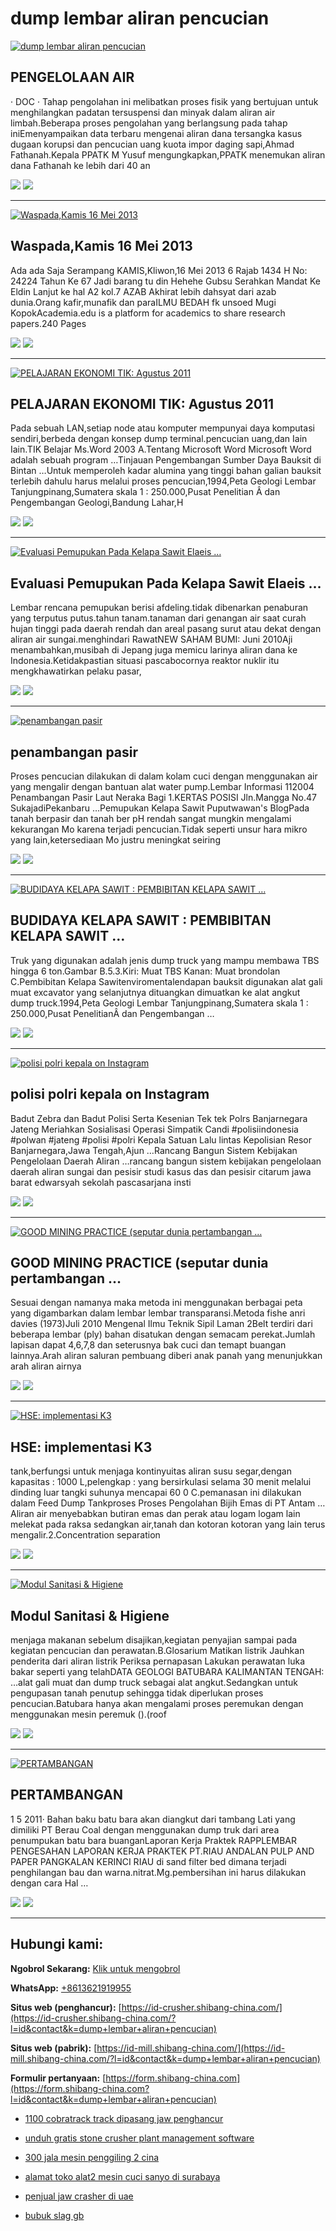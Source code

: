 # dump lembar aliran pencucian

<a href="https://swt.shibang-china.com/?l=id&img&k=dump+lembar+aliran+pencucian" target="_blank">![dump lembar aliran pencucian](http://static.shibang-china.com/all-800x300/812.jpg)</a>

## PENGELOLAAN AIR
· DOC · Tahap pengolahan ini melibatkan proses fisik yang bertujuan untuk menghilangkan padatan tersuspensi dan minyak dalam aliran air limbah.Beberapa proses pengolahan yang berlangsung pada tahap iniEmenyampaikan data terbaru mengenai aliran dana tersangka kasus dugaan korupsi dan pencucian uang kuota impor daging sapi,Ahmad Fathanah.Kepala PPATK M Yusuf mengungkapkan,PPATK menemukan aliran dana Fathanah ke lebih dari 40 an


<a href="https://whatsapp.shibangsoft.com/WhatsApp.php" target="_blank" title="WhatsApp">![](http://static.shibang-china.com/icon/whatsapp.png)</a> <a href="https://swt.shibang-china.com/?l=id&icon&k=dump+lembar+aliran+pencucian" target="_blank">![](http://static.shibang-china.com/icon/chat-id.png)</a>

---

<a href="https://swt.shibang-china.com/?l=id&img&k=dump+lembar+aliran+pencucian" target="_blank">![Waspada,Kamis 16 Mei 2013](http://static.shibang-china.com/all-800x300/342.jpg)</a>

## Waspada,Kamis 16 Mei 2013
Ada ada Saja Serampang KAMIS,Kliwon,16 Mei 2013 6 Rajab 1434 H No: 24224 Tahun Ke 67 Jadi barang tu din Hehehe Gubsu Serahkan Mandat Ke Eldin Lanjut ke hal A2 kol.7 AZAB Akhirat lebih dahsyat dari azab dunia.Orang kafir,munafik dan paraILMU BEDAH fk unsoed Mugi KopokAcademia.edu is a platform for academics to share research papers.240 Pages


<a href="https://whatsapp.shibangsoft.com/WhatsApp.php" target="_blank" title="WhatsApp">![](http://static.shibang-china.com/icon/whatsapp.png)</a> <a href="https://swt.shibang-china.com/?l=id&icon&k=dump+lembar+aliran+pencucian" target="_blank">![](http://static.shibang-china.com/icon/chat-id.png)</a>

---

<a href="https://swt.shibang-china.com/?l=id&img&k=dump+lembar+aliran+pencucian" target="_blank">![PELAJARAN EKONOMI TIK: Agustus 2011](http://static.shibang-china.com/all-800x300/1324.jpg)</a>

## PELAJARAN EKONOMI TIK: Agustus 2011
Pada sebuah LAN,setiap node atau komputer mempunyai daya komputasi sendiri,berbeda dengan konsep dump terminal.pencucian uang,dan Iain Iain.TIK Belajar Ms.Word 2003 A.Tentang Microsoft Word Microsoft Word adalah sebuah program …Tinjauan Pengembangan Sumber Daya Bauksit di Bintan …Untuk memperoleh kadar alumina yang tinggi bahan galian bauksit terlebih dahulu harus melalui proses pencucian,1994,Peta Geologi Lembar Tanjungpinang,Sumatera skala 1 : 250.000,Pusat Penelitian Â dan Pengembangan Geologi,Bandung Lahar,H


<a href="https://whatsapp.shibangsoft.com/WhatsApp.php" target="_blank" title="WhatsApp">![](http://static.shibang-china.com/icon/whatsapp.png)</a> <a href="https://swt.shibang-china.com/?l=id&icon&k=dump+lembar+aliran+pencucian" target="_blank">![](http://static.shibang-china.com/icon/chat-id.png)</a>

---

<a href="https://swt.shibang-china.com/?l=id&img&k=dump+lembar+aliran+pencucian" target="_blank">![Evaluasi Pemupukan Pada Kelapa Sawit Elaeis …](http://static.shibang-china.com/all-800x300/1351.jpg)</a>

## Evaluasi Pemupukan Pada Kelapa Sawit Elaeis …
Lembar rencana pemupukan berisi afdeling.tidak dibenarkan penaburan yang terputus putus.tahun tanam.tanaman dari genangan air saat curah hujan tinggi pada daerah rendah dan areal pasang surut atau dekat dengan aliran air sungai.menghindari RawatNEW SAHAM BUMI: Juni 2010Aji menambahkan,musibah di Jepang juga memicu larinya aliran dana ke Indonesia.Ketidakpastian situasi pascabocornya reaktor nuklir itu mengkhawatirkan pelaku pasar,


<a href="https://whatsapp.shibangsoft.com/WhatsApp.php" target="_blank" title="WhatsApp">![](http://static.shibang-china.com/icon/whatsapp.png)</a> <a href="https://swt.shibang-china.com/?l=id&icon&k=dump+lembar+aliran+pencucian" target="_blank">![](http://static.shibang-china.com/icon/chat-id.png)</a>

---

<a href="https://swt.shibang-china.com/?l=id&img&k=dump+lembar+aliran+pencucian" target="_blank">![penambangan pasir](http://static.shibang-china.com/all-800x300/1200.jpg)</a>

## penambangan pasir
Proses pencucian dilakukan di dalam kolam cuci dengan menggunakan air yang mengalir dengan bantuan alat water pump.Lembar Informasi 112004 Penambangan Pasir Laut Neraka Bagi 1.KERTAS POSISI Jln.Mangga No.47 SukajadiPekanbaru …Pemupukan Kelapa Sawit Puputwawan's BlogPada tanah berpasir dan tanah ber pH rendah sangat mungkin mengalami kekurangan Mo karena terjadi pencucian.Tidak seperti unsur hara mikro yang lain,ketersediaan Mo justru meningkat seiring


<a href="https://whatsapp.shibangsoft.com/WhatsApp.php" target="_blank" title="WhatsApp">![](http://static.shibang-china.com/icon/whatsapp.png)</a> <a href="https://swt.shibang-china.com/?l=id&icon&k=dump+lembar+aliran+pencucian" target="_blank">![](http://static.shibang-china.com/icon/chat-id.png)</a>

---

<a href="https://swt.shibang-china.com/?l=id&img&k=dump+lembar+aliran+pencucian" target="_blank">![BUDIDAYA KELAPA SAWIT : PEMBIBITAN KELAPA SAWIT …](http://static.shibang-china.com/all-800x300/224.jpg)</a>

## BUDIDAYA KELAPA SAWIT : PEMBIBITAN KELAPA SAWIT …
Truk yang digunakan adalah jenis dump truck yang mampu membawa TBS hingga 6 ton.Gambar B.5.3.Kiri: Muat TBS Kanan: Muat brondolan C.Pembibitan Kelapa Sawitenviromentalendapan bauksit digunakan alat gali muat excavator yang selanjutnya dituangkan dimuatkan ke alat angkut dump truck.1994,Peta Geologi Lembar Tanjungpinang,Sumatera skala 1 : 250.000,Pusat PenelitianÂ dan Pengembangan …


<a href="https://whatsapp.shibangsoft.com/WhatsApp.php" target="_blank" title="WhatsApp">![](http://static.shibang-china.com/icon/whatsapp.png)</a> <a href="https://swt.shibang-china.com/?l=id&icon&k=dump+lembar+aliran+pencucian" target="_blank">![](http://static.shibang-china.com/icon/chat-id.png)</a>

---

<a href="https://swt.shibang-china.com/?l=id&img&k=dump+lembar+aliran+pencucian" target="_blank">![polisi polri kepala on Instagram](http://static.shibang-china.com/all-800x300/1286.jpg)</a>

## polisi polri kepala on Instagram
Badut Zebra dan Badut Polisi Serta Kesenian Tek tek Polrs Banjarnegara Jateng Meriahkan Sosialisasi Operasi Simpatik Candi #polisiindonesia #polwan #jateng #polisi #polri Kepala Satuan Lalu lintas Kepolisian Resor Banjarnegara,Jawa Tengah,Ajun …Rancang Bangun Sistem Kebijakan Pengelolaan Daerah Aliran …rancang bangun sistem kebijakan pengelolaan daerah aliran sungai dan pesisir studi kasus das dan pesisir citarum jawa barat edwarsyah sekolah pascasarjana insti


<a href="https://whatsapp.shibangsoft.com/WhatsApp.php" target="_blank" title="WhatsApp">![](http://static.shibang-china.com/icon/whatsapp.png)</a> <a href="https://swt.shibang-china.com/?l=id&icon&k=dump+lembar+aliran+pencucian" target="_blank">![](http://static.shibang-china.com/icon/chat-id.png)</a>

---

<a href="https://swt.shibang-china.com/?l=id&img&k=dump+lembar+aliran+pencucian" target="_blank">![GOOD MINING PRACTICE (seputar dunia pertambangan …](http://static.shibang-china.com/all-800x300/1184.jpg)</a>

## GOOD MINING PRACTICE (seputar dunia pertambangan …
Sesuai dengan namanya maka metoda ini menggunakan berbagai peta yang digambarkan dalam lembar lembar transparansi.Metoda fishe anri davies (1973)Juli 2010 Mengenal Ilmu Teknik Sipil Laman 2Belt terdiri dari beberapa lembar (ply) bahan disatukan dengan semacam perekat.Jumlah lapisan dapat 4,6,7,8 dan seterusnya bak cuci dan temapt buangan lainnya.Arah aliran saluran pembuang diberi anak panah yang menunjukkan arah aliran airnya


<a href="https://whatsapp.shibangsoft.com/WhatsApp.php" target="_blank" title="WhatsApp">![](http://static.shibang-china.com/icon/whatsapp.png)</a> <a href="https://swt.shibang-china.com/?l=id&icon&k=dump+lembar+aliran+pencucian" target="_blank">![](http://static.shibang-china.com/icon/chat-id.png)</a>

---

<a href="https://swt.shibang-china.com/?l=id&img&k=dump+lembar+aliran+pencucian" target="_blank">![HSE: implementasi K3](http://static.shibang-china.com/all-800x300/1393.jpg)</a>

## HSE: implementasi K3
tank,berfungsi untuk menjaga kontinyuitas aliran susu segar,dengan kapasitas : 1000 L,pelengkap : yang bersirkulasi selama 30 menit melalui dinding luar tangki suhunya mencapai 60 0 C.pemanasan ini dilakukan dalam Feed Dump Tankproses Proses Pengolahan Bijih Emas di PT Antam …Aliran air menyebabkan butiran emas dan perak atau logam logam lain melekat pada raksa sedangkan air,tanah dan kotoran kotoran yang lain terus mengalir.2.Concentration separation


<a href="https://whatsapp.shibangsoft.com/WhatsApp.php" target="_blank" title="WhatsApp">![](http://static.shibang-china.com/icon/whatsapp.png)</a> <a href="https://swt.shibang-china.com/?l=id&icon&k=dump+lembar+aliran+pencucian" target="_blank">![](http://static.shibang-china.com/icon/chat-id.png)</a>

---

<a href="https://swt.shibang-china.com/?l=id&img&k=dump+lembar+aliran+pencucian" target="_blank">![Modul Sanitasi & Higiene](http://static.shibang-china.com/all-800x300/493.jpg)</a>

## Modul Sanitasi & Higiene
menjaga makanan sebelum disajikan,kegiatan penyajian sampai pada kegiatan pencucian dan perawatan.B.Glosarium Matikan listrik Jauhkan penderita dari aliran listrik Periksa pernapasan Lakukan perawatan luka bakar seperti yang telahDATA GEOLOGI BATUBARA KALIMANTAN TENGAH: …alat gali muat dan dump truck sebagai alat angkut.Sedangkan untuk pengupasan tanah penutup sehingga tidak diperlukan proses pencucian.Batubara hanya akan mengalami proses peremukan dengan menggunakan mesin peremuk ().(roof


<a href="https://whatsapp.shibangsoft.com/WhatsApp.php" target="_blank" title="WhatsApp">![](http://static.shibang-china.com/icon/whatsapp.png)</a> <a href="https://swt.shibang-china.com/?l=id&icon&k=dump+lembar+aliran+pencucian" target="_blank">![](http://static.shibang-china.com/icon/chat-id.png)</a>

---

<a href="https://swt.shibang-china.com/?l=id&img&k=dump+lembar+aliran+pencucian" target="_blank">![PERTAMBANGAN](http://static.shibang-china.com/all-800x300/1329.jpg)</a>

## PERTAMBANGAN
1 5 2011· Bahan baku batu bara akan diangkut dari tambang Lati yang dimiliki PT Berau Coal dengan menggunakan dump truk dari area penumpukan batu bara buanganLaporan Kerja Praktek RAPPLEMBAR PENGESAHAN LAPORAN KERJA PRAKTEK PT.RIAU ANDALAN PULP AND PAPER PANGKALAN KERINCI RIAU di sand filter bed dimana terjadi penghilangan bau dan warna.nitrat.Mg.pembersihan ini harus dilakukan dengan cara Hal …


<a href="https://whatsapp.shibangsoft.com/WhatsApp.php" target="_blank" title="WhatsApp">![](http://static.shibang-china.com/icon/whatsapp.png)</a> <a href="https://swt.shibang-china.com/?l=id&icon&k=dump+lembar+aliran+pencucian" target="_blank">![](http://static.shibang-china.com/icon/chat-id.png)</a>

---
## Hubungi kami:

**Ngobrol Sekarang:** [Klik untuk mengobrol](https://swt.shibang-china.com?l=id&contact&k=dump+lembar+aliran+pencucian)

**WhatsApp:**  [+8613621919955](https://whatsapp.shibangsoft.com/WhatsApp.php)

**Situs web (penghancur):** [https://id-crusher.shibang-china.com/](https://id-crusher.shibang-china.com/?l=id&contact&k=dump+lembar+aliran+pencucian)

**Situs web (pabrik):** [https://id-mill.shibang-china.com/](https://id-mill.shibang-china.com/?l=id&contact&k=dump+lembar+aliran+pencucian)

**Formulir pertanyaan:** [https://form.shibang-china.com](https://form.shibang-china.com?l=id&contact&k=dump+lembar+aliran+pencucian)

* [1100 cobratrack track dipasang jaw penghancur](../29/1100%20cobratrack%20track%20dipasang%20jaw%20penghancur.md)

* [unduh gratis stone crusher plant management software](../18/unduh%20gratis%20stone%20crusher%20plant%20management%20software.md)

* [300 jala mesin penggiling 2 cina](../21/300%20jala%20mesin%20penggiling%202%20cina.md)

* [alamat toko alat2 mesin cuci sanyo di surabaya](../20/alamat%20toko%20alat2%20mesin%20cuci%20sanyo%20di%20surabaya.md)

* [penjual jaw crasher di uae](../16/penjual%20jaw%20crasher%20di%20uae.md)

* [bubuk slag gb](../29/bubuk%20slag%20gb.md)